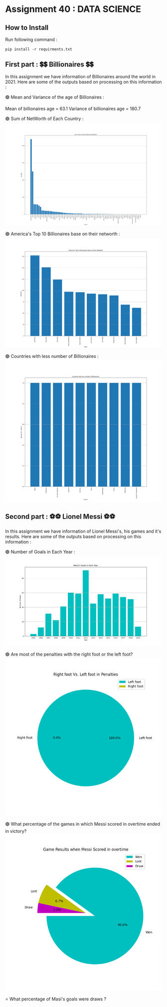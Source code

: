 # Assignment 40 : DATA SCIENCE

## How to Install
Run following command :
```
pip install -r requirments.txt
```

## First part : 💲💲 Billionaires 💲💲
In this assignment we have information of Billionaires around the world in 2021. Here are some of the outputs based on processing on this information :

🟣 Mean and Variance of the age  of Billionaires :

Mean of billionaires age =  63.1
Variance of billionaires age =  180.7

🟣 Sum of NetWorth of Each Country :
![alt text](<outputs/output1 networth sum.png>)

🟣 America's Top 10 Billionaires base on their networth :
![alt text](<outputs/output1 USA top 10.png>)

🟣 Countries with less number of Billionaires :
![alt text](<outputs/output1 country with less number of billionaires.png>)

## Second part : ⚽⚽ Lionel Messi ⚽⚽
In this assignment we have information of Lionel Messi's, his games and it's results. Here are some of the outputs based on processing on this 
information :

🟣 Number of Goals in Each Year :
![alt text](<outputs/output2 goals in each year.png>)

🟣 Are most of the penalties with the right foot or the left foot?
![alt text](<outputs/output2 Right foot Vs. Left foot.png>)

🟣 What percentage of the games in which Messi scored in overtime ended in victory?
![alt text](<outputs/output2 victory by overtime goals.png>)

⭐ What percentage of Masi's goals were draws ?
